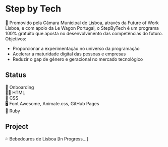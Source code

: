 # Step by Tech
🚀 Promovido pela Câmara Municipal de Lisboa, através da Future of Work Lisboa, e com apoio da Le Wagon Portugal, o StepByTech é um programa 100% gratuito que aposta no desenvolvimento das competências do futuro.<br>
Objetivos:
- Proporcionar a experimentação no universo da programação
- Acelerar a maturidade digital das pessoas e empresas
- Reduzir o gap de género e geracional no mercado tecnológico


## Status
🧪 Onboarding <br>
👨‍💻 HTML <br>
🎨 CSS <br>
🖥 Font Awesome, Animate.css, GitHub Pages <br>
🚊 Ruby <br>

## Project
💦 Bebedouros de Lisboa [In Progress...]
